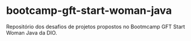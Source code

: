 # bootcamp-gft-start-woman-java
Repositório dos desafios de projetos propostos no Bootmcamp GFT Start Woman Java da DIO.
